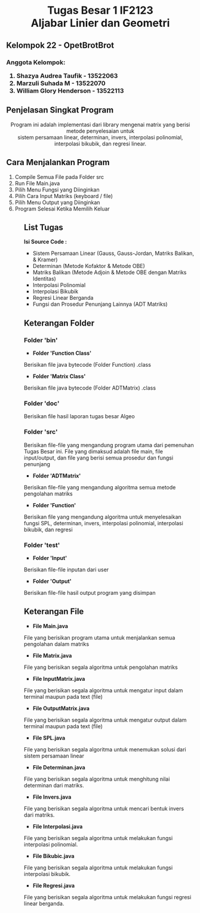 <h1> <center> Tugas Besar 1 IF2123 <br> 
Aljabar Linier dan Geometri </center> </h1>

<h2> <b> Kelompok 22 - OpetBrotBrot </b> </h2>
<h3> Anggota Kelompok: 
<ol> 
<li> Shazya Audrea Taufik - 13522063 
<li> Marzuli Suhada M  - 13522070
<li> William Glory Henderson - 13522113
</ol> </h3>

<h2> <b> Penjelasan Singkat Program </b> </h2>
<p> <center> Program ini adalah implementasi dari library mengenai matrix yang berisi metode penyelesaian untuk <br> sistem persamaan linear, determinan, invers, interpolasi polinomial, interpolasi bikubik, dan regresi linear. </center> <p> 

<h2> <b> Cara Menjalankan Program </b> </h2>
<ol>  
<li> Compile Semua File pada Folder src
<li> Run File Main.java 
<li> Pilih Menu Fungsi yang Diinginkan 
<li> Pilih Cara Input Matriks (keyboard / file)
<li> Pilih Menu Output yang Diinginkan
<li> Program Selesai Ketika Memilih Keluar
<ol> 

<h2> <b> List Tugas </b> </h2>
<p> <b> Isi Source Code : </b> </p>
<ul>
<li> Sistem Persamaan Linear (Gauss, Gauss-Jordan, Matriks Balikan, & Kramer)
<li> Determinan (Metode Kofaktor & Metode OBE)
<li> Matriks Balikan (Metode Adjoin & Metode OBE dengan Matriks Identitas)
<li> Interpolasi Polinomial 
<li> Interpolasi Bikubik
<li> Regresi Linear Berganda
<li> Fungsi dan Prosedur Penunjang Lainnya (ADT Matriks)
</ul>

<h2> <b> Keterangan Folder </b> </h2>
<h3> <b> Folder 'bin' </b> </h3>
<ul> <li> <p> <b> Folder 'Function Class' </b> </p> </li> </ul>
<p> Berisikan file java bytecode (Folder Function) .class</p>
<ul> <li> <p> <b> Folder 'Matrix Class' </b> </p> </li> </ul>
<p> Berisikan file java bytecode (Folder ADTMatrix) .class </b>
<h3> <b> Folder 'doc' </b> </h3>
<p> Berisikan file hasil laporan tugas besar Algeo </p>
<h3> <b> Folder 'src' </b> </h3>
<p> Berisikan file-file yang mengandung program utama dari pemenuhan Tugas Besar ini. File yang dimaksud adalah file main, file input/output, dan file yang berisi semua prosedur dan fungsi penunjang </p>
<ul> <li> <p> <b> Folder 'ADTMatrix' </b> </p> </li> </ul>
<p> Berisikan file-file yang mengandung algoritma semua metode pengolahan matriks </p>
<ul> <li> <p> <b> Folder 'Function' </b> </p> </li> </ul>
<p> Berisikan file yang mengandung algoritma untuk menyelesaikan fungsi SPL, determinan, invers, interpolasi polinomial, interpolasi bikubik, dan regresi</b>
<h3> <b> Folder 'test' </b> </h3>
<ul> <li> <p> <b> Folder 'Input' </b> </p> </li> </ul>
<p> Berisikan file-file inputan dari user </p>
<ul> <li> <p> <b> Folder 'Output' </b> </p> </li> </ul>
<p> Berisikan file-file hasil output program yang disimpan </b>

<h2> <b> Keterangan File </b> </h2>
<ul> <li> <p> <b> File Main.java </b> </p> </li> </ul>
<p> File yang berisikan program utama untuk menjalankan semua pengolahan dalam matriks </p>
<ul> <li> <p> <b> File Matrix.java </b> </p> </li> </ul>
<p> File yang berisikan segala algoritma untuk pengolahan matriks </p>
<ul> <li> <p> <b> File InputMatrix.java </b> </p> </li> </ul>
<p> File yang berisikan segala algoritma untuk mengatur input dalam terminal maupun pada text (file) </p>
<ul> <li> <p> <b> File OutputMatrix.java </b> </p> </li> </ul>
<p> File yang berisikan segala algoritma untuk mengatur output dalam terminal maupun pada text (file) </p>
<ul> <li> <p> <b> File SPL.java </b> </p> </li> </ul>
<p> File yang berisikan segala algoritma untuk menemukan solusi dari sistem persamaan linear </p>
<ul> <li> <p> <b> File Determinan.java </b> </p> </li> </ul>
<p> File yang berisikan segala algoritma untuk menghitung nilai determinan dari matriks. </p>
<ul> <li> <p> <b> File Invers.java </b> </p> </li> </ul>
<p> File yang berisikan segala algoritma untuk mencari bentuk invers dari matriks. </p>
<ul> <li> <p> <b> File Interpolasi.java </b> </p> </li> </ul>
<p> File yang berisikan segala algoritma untuk melakukan fungsi interpolasi polinomial. </p>
<ul> <li> <p> <b> File Bikubic.java </b> </p> </li> </ul>
<p> File yang berisikan segala algoritma untuk melakukan fungsi interpolasi bikubik. </p>
<ul> <li> <p> <b> File Regresi.java </b> </p> </li> </ul>
<p> File yang berisikan segala algoritma untuk melakukan fungsi regresi linear berganda. </p>